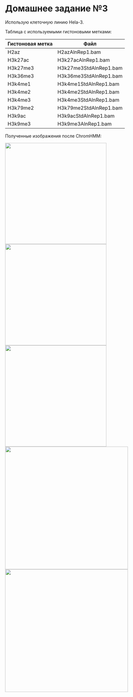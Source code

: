 # Домашнее задание №3


Использую клеточную линию Hela-3.

Таблица с используемыми гистоновыми метками:

| Гистоновая метка | Файл |
| ------- | ----------- |
| H2az | H2azAlnRep1.bam |
| H3k27ac | H3k27acAlnRep1.bam |
| H3k27me3 | H3k27me3StdAlnRep1.bam  |
| H3k36me3 | H3k36me3StdAlnRep1.bam  |
| H3k4me1 | H3k4me1StdAlnRep1.bam |
| H3k4me2 | H3k4me2StdAlnRep1.bam |
| H3k4me3 | H3k4me3StdAlnRep1.bam |
| H3k79me2 | H3k79me2StdAlnRep1.bam |
| H3k9ac | H3k9acStdAlnRep1.bam |
| H3k9me3 | H3k9me3AlnRep1.bam |

Полученные изображения после ChromHMM:


<p float="left">
  <img src="/ChromHMM\ 2Output/emissions_10.png" width="330" />
  <img src="/ChromHMM\ Output/transitions_10.png" width="330" />
  <img src="/ChromHMM\ Output/HeLa-S3_10_overlap.png" width="330" />
  <img src="/ChromHMM\ Output/HeLa-S3_10_10_RefSeqTSS_neighborhood.png" width="400" />
  <img src="/ChromHMM\ Output/HeLa-S3_10_10_RefSeqTES_neighborhood.png" width="400" />
</p>
